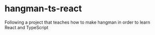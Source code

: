 # hangman-ts-react
Following a project that teaches how to make hangman in order to learn React and TypeScript
